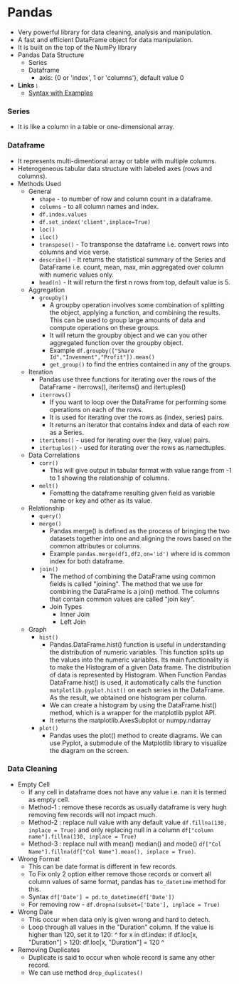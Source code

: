 # Pandas
-  Very powerful library for data cleaning, analysis and manipulation.
-  A fast and efficient DataFrame object for data manipulation.
-  It is built on the top of the NumPy library
-  Pandas Data Structure
   -  Series
   -  Dataframe
      -  axis: {0 or 'index', 1 or 'columns'}, default value 0
-  **Links :**
   -  [Syntax with Examples](pandas_example.md)

### Series
-  It is like a column in a table or one-dimensional array.

### Dataframe
-  It represents multi-dimentional array or table with multiple columns.
-  Heterogeneous tabular data structure with labeled axes (rows and columns).
-  Methods Used
   -  General
      -  `shape` - to number of row and column count in a dataframe.
      -  `columns` - to all column names and index.
      -  `df.index.values`
      -  `df.set_index('client',inplace=True)`
      -  `loc()`
      -  `iloc()`
      -  `transpose()` - To transponse the dataframe i.e. convert rows into columns and vice verse.
      -  `describe()` - It returns the statistical summary of the Series and DataFrame i.e. count, mean, max, min aggregated over column with numeric values only.
      -  `head(n)` - It will return the first n rows from top, default value is 5.
   -  Aggregation
      -  `groupby()`
         -  A groupby operation involves some combination of splitting the object, applying a function, and combining the results. This can be used to group large amounts of data and compute operations on these groups.
         -  It will return the groupby object and we can you other aggregated function over the groupby object.
         -  Example `df.groupby(["Share Id","Invenment","Profit"]).mean()`
         -  `get_group()` to find the entries contained in any of the groups.
   -  Iteration
      -  Pandas use three functions for iterating over the rows of the DataFrame - iterrows(), iteritems() and itertuples()
      -  `iterrows()`
         -  If you want to loop over the DataFrame for performing some operations on each of the rows.
         -  It is used for iterating over the rows as (index, series) pairs.
         -  It returns an iterator that contains index and data of each row as a Series.
      -  `iteritems()` - used for iterating over the (key, value) pairs.
      -  `itertuples()` - used for iterating over the rows as namedtuples.
   -  Data Correlations
      -  `corr()`
         -  This will give output in tabular format with value range from -1 to 1 showing the relationship of columns.
      -  `melt()`
         -  Fomatting the dataframe resulting given field as variable name or key and other as its value.
   -  Relationship
      -  `query()`
      -  `merge()`
         -  Pandas merge() is defined as the process of bringing the two datasets together into one and aligning the rows based on the common attributes or columns.
         -  Example `pandas.merge(df1,df2,on='id')` where id is common index for both dataframe.
      -  `join()`
         -  The method of combining the DataFrame using common fields is called "joining". The method that we use for combining the DataFrame is a join() method. The columns that contain common values are called "join key".
         -  Join Types
            -  Inner Join
            -  Left Join
   -  Graph
      -  `hist()`
         -  Pandas.DataFrame.hist() function is useful in understanding the distribution of numeric variables. This function splits up the values into the numeric variables. Its main functionality is to make the Histogram of a given Data frame. The distribution of data is represented by Histogram. When Function Pandas DataFrame.hist() is used, it automatically calls the function `matplotlib.pyplot.hist()` on each series in the DataFrame. As the result, we obtained one histogram per column.
         -  We can create a histogram by using the DataFrame.hist() method, which is a wrapper for the matplotlib pyplot API.
         -  It returns the matplotlib.AxesSubplot or numpy.ndarray
      -  `plot()`
         -  Pandas uses the plot() method to create diagrams. We can use Pyplot, a submodule of the Matplotlib library to visualize the diagram on the screen.
         

### Data Cleaning
-  Empty Cell
   -  If any cell in dataframe does not have any value i.e. nan it is termed as empty cell.
   -  Method-1 : remove these records as usually dataframe is very hugh removing few records will not impact much.
   -  Method-2 : replace null value with any default value `df.fillna(130, inplace = True)` and only replacing null in a column `df["column name"].fillna(130, inplace = True)`
   -  Method-3 : replace null with mean() median() and mode() `df["Col Name"].fillna(df["Col Name"].mean(), inplace = True)`.
-  Wrong Format
   -  This can be date format is different in few records.
   -  To Fix only 2 option either remove those records or convert all column values of same format, pandas has `to_datetime` method for this.
   -  Syntax `df['Date'] = pd.to_datetime(df['Date'])`
   -  For removing row - `df.dropna(subset=['Date'], inplace = True)`
-  Wrong Date
   -  This occur when data only is given wrong and hard to detech.
   -  Loop through all values in the "Duration" column. If the value is higher than 120, set it to 120:
^
    for x in df.index:
        if df.loc[x, "Duration"] > 120:
        df.loc[x, "Duration"] = 120
^
-  Removing Duplicates
   -  Duplicate is said to occur when whole record is same any other record.
   -  We can use method `drop_duplicates()`
